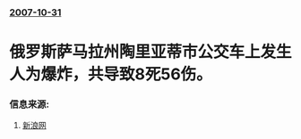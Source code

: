 ### [2007-10-31](/news/2007/10/31/index.md)

##### 
#  俄罗斯萨马拉州陶里亚蒂市公交车上发生人为爆炸，共导致8死56伤。




### 信息来源:

1. [新浪网](http://news.sina.com.cn/w/2007-10-31/210914206008.shtml)

